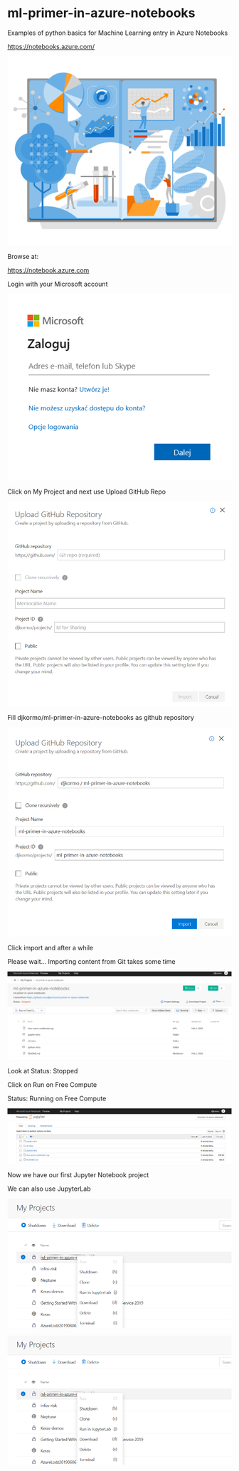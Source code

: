 # ml-primer-in-azure-notebooks
Examples of python basics for Machine Learning entry in Azure Notebooks

https://notebooks.azure.com/

![](hero-azure-notebooks.svg)



Browse at:

https://notebook.azure.com

Login with your Microsoft account

![Login](login.png)

Click on My Project and next use Upload GitHub Repo


![Upload](upload-github-repo-1.png)

Fill  djkormo/ml-primer-in-azure-notebooks  as github repository

![Uload](upload-github-repo-2.png)

Click import and after a while

Please wait... Importing content from Git takes some time

![First project](first-project-1.png)

Look at Status: Stopped

Click on Run on Free Compute

Status: Running on Free Compute 

![First project](first-project-2.png)

Now we have our first Jupyter Notebook project

We can also use JupyterLab

![First project](jupyter-lab-1.png)


![First project](jupyter-lab-1.png)